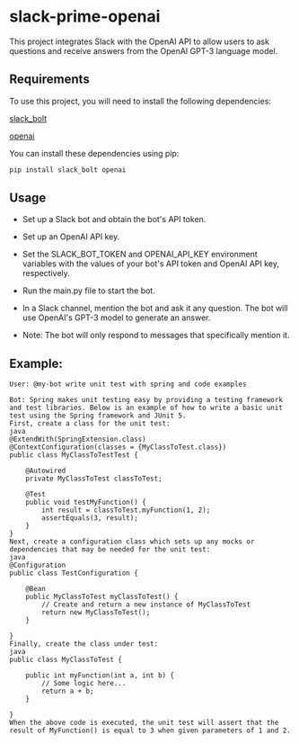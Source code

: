 # slack-prime-openai

This project integrates Slack with the OpenAI API to allow users to ask questions and receive answers from the OpenAI GPT-3 language model.

## Requirements
To use this project, you will need to install the following dependencies:

[slack_bolt](https://pypi.org/project/slack-bolt)

[openai](https://pypi.org/project/openai)

You can install these dependencies using pip:

```bash
pip install slack_bolt openai
```

## Usage

* Set up a Slack bot and obtain the bot's API token.
* Set up an OpenAI API key.
* Set the SLACK_BOT_TOKEN and OPENAI_API_KEY environment variables with the values of your bot's API token and OpenAI API key, respectively.
* Run the main.py file to start the bot.
* In a Slack channel, mention the bot and ask it any question. The bot will use OpenAI's GPT-3 model to generate an answer.

* Note: The bot will only respond to messages that specifically mention it.

## Example:

```
User: @my-bot write unit test with spring and code examples
```

```
Bot: Spring makes unit testing easy by providing a testing framework and test libraries. Below is an example of how to write a basic unit test using the Spring framework and JUnit 5.
First, create a class for the unit test:
java
@ExtendWith(SpringExtension.class)
@ContextConfiguration(classes = {MyClassToTest.class})
public class MyClassToTestTest { 

    @Autowired
    private MyClassToTest classToTest;

    @Test
    public void testMyFunction() {
        int result = classToTest.myFunction(1, 2);
        assertEquals(3, result);
    }
}
Next, create a configuration class which sets up any mocks or dependencies that may be needed for the unit test:
java
@Configuration
public class TestConfiguration {

    @Bean
    public MyClassToTest myClassToTest() {
        // Create and return a new instance of MyClassToTest
        return new MyClassToTest();
    }

}
Finally, create the class under test:
java
public class MyClassToTest {
    
    public int myFunction(int a, int b) {
        // Some logic here...
        return a + b;
    }

}
When the above code is executed, the unit test will assert that the result of MyFunction() is equal to 3 when given parameters of 1 and 2.
```
